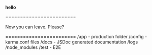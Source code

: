 **hello**

========================

Now you can leave. Please?

========================
/app - production folder
/config - karma.conf files
/docs - JSDoc generated documentation
/logs
/node_modules
/test - E2E